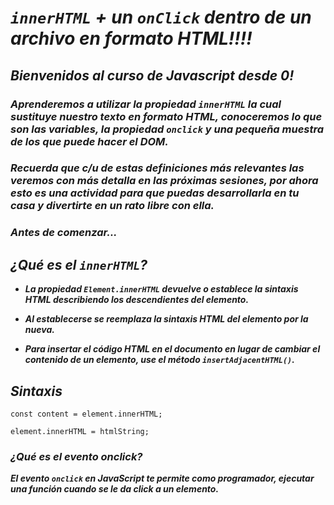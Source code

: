# **_```innerHTML``` + un ```onClick``` dentro de un archivo en formato HTML!!!!_**

## **_Bienvenidos al curso de Javascript desde 0!_**

### **_Aprenderemos a utilizar la propiedad ```innerHTML``` la cual sustituye nuestro texto en formato HTML, conoceremos lo que son las variables, la propiedad ```onclick``` y una pequeña muestra de los que puede hacer el DOM._**

### **_Recuerda que c/u de estas definiciones más relevantes las veremos con más detalla en las próximas sesiones, por ahora esto es una actividad para que puedas desarrollarla en tu casa y divertirte en un rato libre con ella._**

### **_Antes de comenzar..._**

## **_¿Qué es el ```innerHTML```?_**

- **_La propiedad ```Element.innerHTML``` devuelve o establece la sintaxis HTML describiendo los descendientes del elemento._**

- **_Al establecerse se reemplaza la sintaxis HTML del elemento por la nueva._**

- **_Para insertar el código HTML en el documento en lugar de cambiar el contenido de un elemento, use el método ```insertAdjacentHTML()```._**

## **_Sintaxis_**
```
const content = element.innerHTML;

element.innerHTML = htmlString;
```

### **_¿Qué es el evento onclick?_**

**_El evento ```onclick``` en JavaScript te permite como programador, ejecutar una función cuando se le da click a un elemento._**

